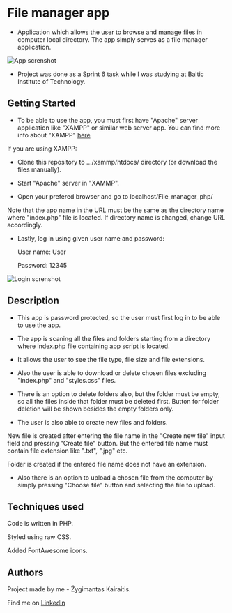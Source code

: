 # File manager app

* Application which allows the user to browse and manage files in computer local directory. The app simply serves as a file manager application.

![App screnshot](/repository/assets/application_screenshot?raw=true "Screenshot of the app")

* Project was done as a Sprint 6 task while I was studying at Baltic Institute of Technology. 

## Getting Started

* To be able to use the app, you must first have "Apache" server application like "XAMPP" or similar web server app. You can find more info about "XAMPP" [here](https://www.apachefriends.org/)

If you are using XAMPP:

* Clone this repository to .../xammp/htdocs/ directory (or download the files manually).

* Start "Apache" server in "XAMMP".

* Open your prefered browser and go to localhost/File_manager_php/

Note that the app name in the URL must be the same as the directory name where "index.php" file is located. If directory name is changed, change URL accordingly. 

* Lastly, log in using given user name and password: 

  User name: User

  Password: 12345

![Login screnshot](/repository/assets/login_screenshot?raw=true "Screenshot of the login table")


## Description

* This app is password protected, so the user must first log in to be able to use the app. 

* The app is scaning all the files and folders starting from a directory where index.php file containing app script is located. 

* It allows the user to see the file type, file size and file extensions. 

* Also the user is able to download or delete chosen files excluding "index.php" and "styles.css" files.

* There is an option to delete folders also, but the folder must be empty, so all the files inside that folder must be deleted first.
Button for folder deletion will be shown besides the empty folders only.

* The user is also able to create new files and folders. 

New file is created after entering the file name in the "Create new file" input field and pressing "Create file" button. But the entered file name must contain file extension like ".txt", ".jpg" etc. 

Folder is created if the entered file name does not have an extension. 

* Also there is an option to upload a chosen file from the computer by simply pressing "Choose file" button and selecting the file to upload.


## Techniques used

Code is written in PHP.

Styled using raw CSS.

Added FontAwesome icons.

## Authors

Project made by me - Žygimantas Kairaitis. 

Find me on [LinkedIn](https://www.linkedin.com/in/%C5%BEygimantas-kairaitis-018a86193/)
